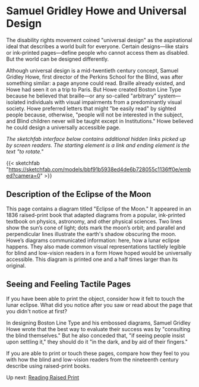 # Samuel Gridley Howe and Universal Design

The disability rights movement coined "universal design" as the aspirational ideal that describes a world built for everyone. Certain designs—like stairs or ink-printed pages—define people who cannot access them as disabled. But the world can be designed differently.

Although universal design is a mid-twentieth century concept, Samuel Gridley Howe, first director of the Perkins School for the Blind, was after something similar: a page anyone could read. Braille already existed, and Howe had seen it on a trip to Paris. But Howe created Boston Line Type because he believed that braille—or any so-called "arbitrary" system—isolated individuals with visual impairments from a predominantly visual society. Howe preferred letters that might "be easily read" by sighted people because, otherwise, "people will not be interested in the subject, and Blind children never will be taught except in Institutions." Howe believed he could design a universally accessible page.

*The sketchfab interface below contains additional hidden links picked up by screen readers. The starting element is a link and ending element is the text "to rotate."*

{{< sketchfab "https://sketchfab.com/models/bbf91b5938ed4de6b728055c1136ff0e/embed?camera=0" >}}

## Description of the Eclipse of the Moon

This page contains a diagram titled "Eclipse of the Moon." It appeared in an 1836 raised-print book that adapted diagrams from a popular, ink-printed textbook on physics, astronomy, and other physical sciences. Two lines show the sun’s cone of light; dots mark the moon’s orbit; and parallel and perpendicular lines illustrate the earth's shadow obscuring the moon. Howe’s diagrams communicated information: here, how a lunar eclipse happens. They also made common visual representations tactilely legible for blind and low-vision readers in a form Howe hoped would be universally accessible. This diagram is printed one and a half times larger than its original.

 
## Seeing and Feeling Tactile Pages 

If you have been able to print the object, consider how it felt to touch the lunar eclipse. What did you notice after you saw or read about the page that you didn't notice at first?

In designing Boston Line Type and his embossed diagrams, Samuel Gridley Howe wrote that the best way to evaluate their success was by "consulting the blind themselves." But he also conceded that, "if seeing people insist upon settling it," they should do it "in the dark, and by aid of their fingers."

If you are able to print or touch these pages, compare how they feel to you with how the blind and low-vision readers from the nineteenth century describe using raised-print books. 

Up next: [Reading Raised Print](/pages/panel3) 